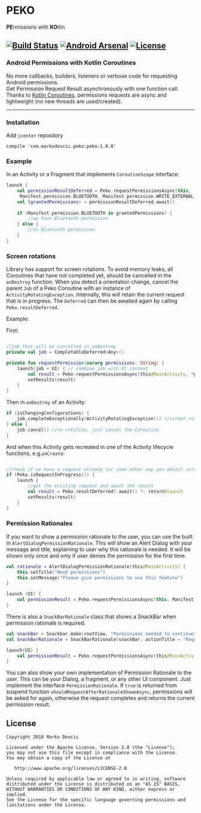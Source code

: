 # PEKO
**PE**rmissions with **KO**tlin

[![Build Status](https://travis-ci.org/deva666/Peko.svg?branch=master)](https://travis-ci.org/deva666/Peko) [![Android Arsenal](https://img.shields.io/badge/Android%20Arsenal-Peko-blue.svg?style=flat)](https://android-arsenal.com/details/1/6861) [![License](https://img.shields.io/badge/License-Apache%202.0-blue.svg)](https://opensource.org/licenses/Apache-2.0)
---
### Android Permissions with Kotlin Coroutines
No more callbacks, builders, listeners or verbose code for requesting Android permissions.  
Get Permission Request Result asynchronously with one function call.  
Thanks to [Kotlin Coroutines](https://github.com/Kotlin/kotlinx.coroutines), permissions requests are async and lightweight (no new threads are used/created).

***

### Installation

Add `jcenter` repository

```
compile 'com.markodevcic.peko:peko:1.0.0'
```

### Example 
In an Activity or a Fragment that implements `CoroutineScope` interface:
```kotlin
launch {
    val permissionResultDeferred = Peko.requestPermissionsAsync(this,
     Manifest.permission.BLUETOOTH, Manifest.permission.WRITE_EXTERNAL_STORAGE) 
    val (grantedPermissions) = permissionResultDeferred.await()
    
    if (Manifest.permission.BLUETOOTH in grantedPermissions) {
        //we have Bluetooth permission
    } else {
        //no Bluetooth permission
    }
}
```

### Screen rotations
Library has support for screen rotations. 
To avoid memory leaks, all Coroutines that have not completed yet, should be cancelled in the `onDestroy` function.
When you detect a orientation change, cancel the parent `Job` of a Peko Coroutine with an instance of `ActivityRotatingException`. Internally, this will retain the current request that is in progress. The `Deferred` can then be awaited again by calling `Peko.resultDeferred`.

Example:

First:
```kotlin

//job that will be cancelled in onDestroy
private val job = CompletableDeferred<Any>()

private fun requestPermission(vararg permissions: String) {
    launch(job + UI) { // combine job with UI context
        val result = Peko.requestPermissionsAsync(this@MainActivity, *permissions).await()
        setResults(result)
    }
}
```

Then in `onDestroy` of an Activity:
```kotlin
if (isChangingConfigurations) {
    job.completeExceptionally(ActivityRotatingException()) //screen rotation, retain the results
} else { 
    job.cancel() //no rotation, just cancel the Coroutine
}
``` 

And when this Activity gets recreated in one of the Activity lifecycle functions, e.g.`onCreate`:
```kotlin

//check if we have a request already (or some other way you detect screen orientation)
if (Peko.isRequestInProgress()) {
    launch {
        //get the existing request and await the result
        val result = Peko.resultDeferred?.await() ?: return@launch 
        setResults(result)
    }
}
```

### Permission Rationales
If you want to show a permission rationale to the user, you can use the built in `AlertDialogPermissionRationale`. This will show an Alert Dialog with your message and title, explaining to user why this rationale is needed. It will be shown only once and only if user denies the permission for the first time.

```kotlin
val rationale = AlertDialogPermissionRationale(this@MainActivity) {
    this.setTitle("Need permissions")
    this.setMessage("Please give permissions to use this feature")	
}

launch (UI) {
    val permissionResult = Peko.requestPermissionsAsync(this, Manifest.permission.BLUETOOTH, rationale = rationale).await()
}
```

There is also a `SnackBarRationale` class that shows a SnackBar when permission rationale is required.

```kotlin
val snackBar = Snackbar.make(rootView, "Permissions needed to continue", Snackbar.LENGTH_LONG)
val snackBarRationale = SnackBarRationale(snackBar, actionTitle = "Request again")

launch(UI) {
    val permissionResult = Peko.requestPermissionsAsync(this@MainActivity, *permissions, rationale = snackBarRationale).await()
}
```

You can also show your own implementation of Permission Rationale to the user. This can be your Dialog, a fragment, or any other UI component. Just implement the interface `PermissionRationale`. If `true` is returned from suspend function `shouldRequestAfterRationaleShownAsync`, permissions will be asked for again, otherwise the request completes and returns the current permission result.


## License
```text
Copyright 2018 Marko Devcic

Licensed under the Apache License, Version 2.0 (the "License");
you may not use this file except in compliance with the License.
You may obtain a copy of the License at

   http://www.apache.org/licenses/LICENSE-2.0

Unless required by applicable law or agreed to in writing, software
distributed under the License is distributed on an "AS IS" BASIS,
WITHOUT WARRANTIES OR CONDITIONS OF ANY KIND, either express or implied.
See the License for the specific language governing permissions and
limitations under the License.
```